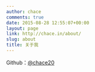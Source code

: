 ```yaml
---
author: chace
comments: true
date: 2015-08-28 12:55:07+00:00
layout: page
link: http://chace.in/about/
slug: about
title: 关于我
---
```


Github：[@chace20](https://github.com/chace20)
